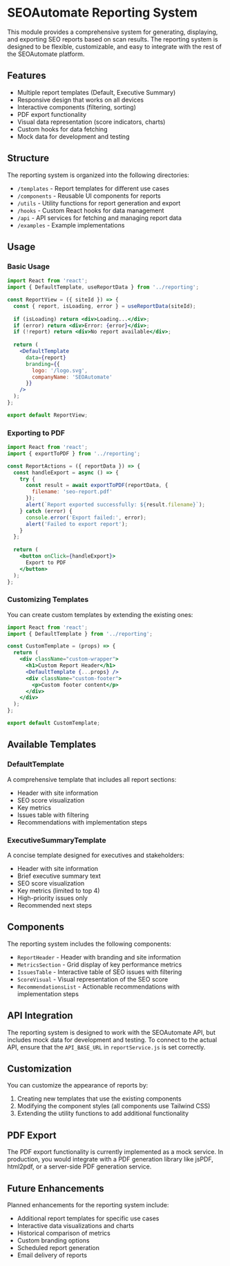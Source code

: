 # SEOAutomate Reporting System

This module provides a comprehensive system for generating, displaying, and exporting SEO reports based on scan results. The reporting system is designed to be flexible, customizable, and easy to integrate with the rest of the SEOAutomate platform.

## Features

- Multiple report templates (Default, Executive Summary)
- Responsive design that works on all devices
- Interactive components (filtering, sorting)
- PDF export functionality
- Visual data representation (score indicators, charts)
- Custom hooks for data fetching
- Mock data for development and testing

## Structure

The reporting system is organized into the following directories:

- `/templates` - Report templates for different use cases
- `/components` - Reusable UI components for reports
- `/utils` - Utility functions for report generation and export
- `/hooks` - Custom React hooks for data management
- `/api` - API services for fetching and managing report data
- `/examples` - Example implementations

## Usage

### Basic Usage

```jsx
import React from 'react';
import { DefaultTemplate, useReportData } from '../reporting';

const ReportView = ({ siteId }) => {
  const { report, isLoading, error } = useReportData(siteId);
  
  if (isLoading) return <div>Loading...</div>;
  if (error) return <div>Error: {error}</div>;
  if (!report) return <div>No report available</div>;
  
  return (
    <DefaultTemplate 
      data={report}
      branding={{
        logo: '/logo.svg',
        companyName: 'SEOAutomate'
      }}
    />
  );
};

export default ReportView;
```

### Exporting to PDF

```jsx
import React from 'react';
import { exportToPDF } from '../reporting';

const ReportActions = ({ reportData }) => {
  const handleExport = async () => {
    try {
      const result = await exportToPDF(reportData, {
        filename: 'seo-report.pdf'
      });
      alert(`Report exported successfully: ${result.filename}`);
    } catch (error) {
      console.error('Export failed:', error);
      alert('Failed to export report');
    }
  };
  
  return (
    <button onClick={handleExport}>
      Export to PDF
    </button>
  );
};
```

### Customizing Templates

You can create custom templates by extending the existing ones:

```jsx
import React from 'react';
import { DefaultTemplate } from '../reporting';

const CustomTemplate = (props) => {
  return (
    <div className="custom-wrapper">
      <h1>Custom Report Header</h1>
      <DefaultTemplate {...props} />
      <div className="custom-footer">
        <p>Custom footer content</p>
      </div>
    </div>
  );
};

export default CustomTemplate;
```

## Available Templates

### DefaultTemplate

A comprehensive template that includes all report sections:
- Header with site information
- SEO score visualization
- Key metrics
- Issues table with filtering
- Recommendations with implementation steps

### ExecutiveSummaryTemplate

A concise template designed for executives and stakeholders:
- Header with site information
- Brief executive summary text
- SEO score visualization
- Key metrics (limited to top 4)
- High-priority issues only
- Recommended next steps

## Components

The reporting system includes the following components:

- `ReportHeader` - Header with branding and site information
- `MetricsSection` - Grid display of key performance metrics
- `IssuesTable` - Interactive table of SEO issues with filtering
- `ScoreVisual` - Visual representation of the SEO score
- `RecommendationsList` - Actionable recommendations with implementation steps

## API Integration

The reporting system is designed to work with the SEOAutomate API, but includes mock data for development and testing. To connect to the actual API, ensure that the `API_BASE_URL` in `reportService.js` is set correctly.

## Customization

You can customize the appearance of reports by:

1. Creating new templates that use the existing components
2. Modifying the component styles (all components use Tailwind CSS)
3. Extending the utility functions to add additional functionality

## PDF Export

The PDF export functionality is currently implemented as a mock service. In production, you would integrate with a PDF generation library like jsPDF, html2pdf, or a server-side PDF generation service.

## Future Enhancements

Planned enhancements for the reporting system include:

- Additional report templates for specific use cases
- Interactive data visualizations and charts
- Historical comparison of metrics
- Custom branding options
- Scheduled report generation
- Email delivery of reports
